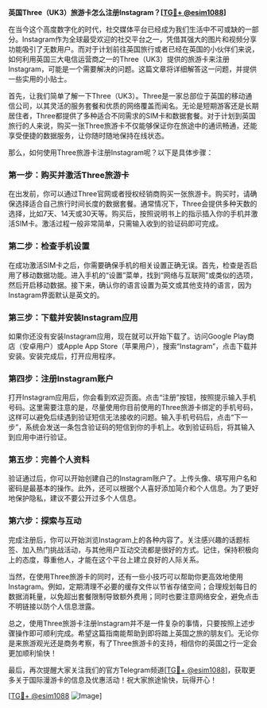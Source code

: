 **英国Three（UK3）旅游卡怎么注册Instagram？[[TG💪+ @esim1088](https://t.me/s/esim1088)]**

在当今这个高度数字化的时代，社交媒体平台已经成为我们生活中不可或缺的一部分。Instagram作为全球最受欢迎的社交平台之一，凭借其强大的图片和视频分享功能吸引了无数用户。而对于计划前往英国旅行或者已经在英国的小伙伴们来说，如何利用英国三大电信运营商之一的Three（UK3）提供的旅游卡来注册Instagram，可能是一个需要解决的问题。这篇文章将详细解答这一问题，并提供一些实用的小贴士。

首先，让我们简单了解一下Three（UK3）。Three是一家总部位于英国的移动通信公司，以其灵活的服务套餐和优质的网络覆盖而闻名。无论是短期游客还是长期居住者，Three都提供了多种适合不同需求的SIM卡和数据套餐。对于计划到英国旅行的人来说，购买一张Three旅游卡不仅能够保证你在旅途中的通讯畅通，还能享受便捷的数据服务，让你随时随地保持在线状态。

那么，如何使用Three旅游卡注册Instagram呢？以下是具体步骤：

### 第一步：购买并激活Three旅游卡

在出发前，你可以通过Three官网或者授权经销商购买一张旅游卡。购买时，请确保选择适合自己旅行时间长度的数据套餐。通常情况下，Three会提供多种天数的选择，比如7天、14天或30天等。购买后，按照说明书上的指示插入你的手机并激活SIM卡。激活过程一般非常简单，只需输入收到的验证码即可完成。

### 第二步：检查手机设置

在成功激活SIM卡之后，你需要确保手机的相关设置正确无误。首先，检查是否启用了移动数据功能。进入手机的“设置”菜单，找到“网络与互联网”或类似的选项，然后开启移动数据。接下来，确认你的语言设置为英文或其他支持的语言，因为Instagram界面默认是英文的。

### 第三步：下载并安装Instagram应用

如果你还没有安装Instagram应用，现在就可以开始下载了。访问Google Play商店（安卓用户）或Apple App Store（苹果用户），搜索“Instagram”，点击下载并安装。安装完成后，打开应用程序。

### 第四步：注册Instagram账户

打开Instagram应用后，你会看到欢迎页面。点击“注册”按钮，按照提示输入手机号码。这里需要注意的是，尽量使用你目前使用的Three旅游卡绑定的手机号码，这样可以避免后续遇到验证短信无法接收的问题。输入手机号码后，点击“下一步”，系统会发送一条包含验证码的短信到你的手机上。收到验证码后，将其输入到应用中进行验证。

### 第五步：完善个人资料

验证通过后，你可以开始创建自己的Instagram账户了。上传头像、填写用户名和密码是最基本的操作。此外，还可以根据个人喜好添加简介和个人信息。为了更好地保护隐私，建议不要公开过多个人信息。

### 第六步：探索与互动

完成注册后，你可以开始浏览Instagram上的各种内容了。关注感兴趣的话题标签、加入热门挑战活动，与其他用户互动交流都是很好的方式。记住，保持积极向上的态度，尊重他人，才能在这个平台上建立良好的人际关系。

当然，在使用Three旅游卡的同时，还有一些小技巧可以帮助你更高效地使用Instagram。例如，定期清理不必要的缓存文件以节省存储空间；合理规划每日的数据消耗量，以免超出套餐限制导致额外费用；同时也要注意网络安全，避免点击不明链接以防个人信息泄露。

总之，使用Three旅游卡注册Instagram并不是一件复杂的事情，只要按照上述步骤操作即可顺利完成。希望这篇指南能帮助到即将踏上英国之旅的朋友们。无论你是来旅游观光还是商务考察，有了Three旅游卡的支持，相信你的英国之行一定会更加顺利愉快！

最后，再次提醒大家关注我们的官方Telegram频道[[TG💪+ @esim1088](https://t.me/s/esim1088)]，获取更多关于国际漫游卡的信息及优惠活动！祝大家旅途愉快，玩得开心！

[[TG💪+ @esim1088](https://t.me/s/esim1088) ![Image](https://i.postimg.cc/4NQfJmqS/Snipaste-2025-05-13-00-14-12.png)]